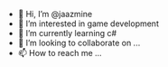 - 👋 Hi, I’m @jaazmine
- 👀 I’m interested in game development
- 🌱 I’m currently learning c#
- 💞️ I’m looking to collaborate on ...
- 📫 How to reach me ...

<!---
jaazmine/jaazmine is a ✨ special ✨ repository because its `README.md` (this file) appears on your GitHub profile.
You can click the Preview link to take a look at your changes.
--->
